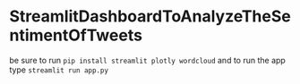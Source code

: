 # StreamlitDashboardToAnalyzeTheSentimentOfTweets
be sure to run `pip install streamlit plotly wordcloud` and 
to run the app type
`streamlit run app.py`
